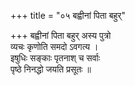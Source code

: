 +++
title = "०५ बह्वीनां पिता बहुर्"

+++
बह्वीनां पिता बहुर् अस्य पुत्रो  
व्यचः कृणोति समदो ऽवगत्य ।  
इषुधिः सङ्काः पृतनाश् च सर्वाः  
पृष्ठे निनद्धो जयति प्रसूतः ॥